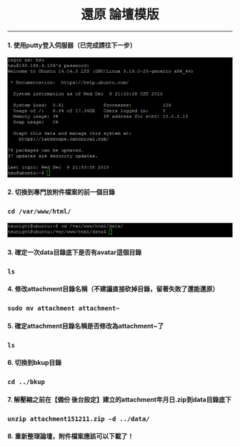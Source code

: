 # **<center>還原 論壇模版</center>**

---

#### 1. 使用putty登入伺服器（已完成請往下一步）
![](../img/inst_part1/part1_4.png)

#### 2. 切換到專門放附件檔案的前一個目錄
### ```cd /var/www/html/```
![](../img/bkup_part3/part3_1.png)

#### 3. 確定一次data目錄底下是否有avatar這個目錄
### ```ls```


#### 4. 修改attachment目錄名稱（不建議直接砍掉目錄，留著失敗了還能還原）
### ```sudo mv attachment attachment~```


#### 5. 確定attachment目錄名稱是否修改為attachment~了
### ```ls```


#### 6. 切換到bkup目錄
### ```cd ../bkup```


#### 7. 解壓縮之前在【備份 後台設定】建立的attachment年月日.zip到data目錄底下
### ```unzip attachment151211.zip -d ../data/```


#### 8. 重新整理論壇，附件檔案應該可以下載了！